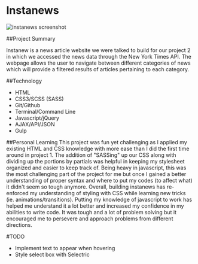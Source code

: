 # Instanews
![instanews screenshot](/images/instanews_scrnshot.png)

##Project Summary

Instanew is a news article website we were talked to build for our project 2 in which we accessed the news data through the New York Times API. The webpage allows the user to navigate between different categories of news which will provide a filtered results of articles pertaining to each category. 

##Technology
 * HTML
 * CSS3/SCSS (SASS)
 * Git/Github
 * Terminal/Command Line
 * Javascript/jQuery
 * AJAX/API/JSON
 * Gulp

 ##Personal Learning
 This project was fun yet challenging as I applied my existing HTML and CSS knowledge with more ease than I did the first time around in project 1. The addition of "SASSing" up our CSS along with dividing up the portions by partials was helpful in keeping my stylesheet organized and easier to keep track of. Being heavy in javascript, this was the most challenging part of the project for me but once I gained a better understanding of proper syntax and where to put my codes (to affect what) it didn't seem so tough anymore. Overall, building instanews has re-enforced my understanding of styling with CSS while learning new tricks (ie. animations/transitions). Putting my knowledge of javascript to work has helped me understand it a lot better and increased my confidence in my abilities to write code. It was tough and a lot of problem solving but it encouraged me to persevere and approach problems from different directions.

#TODO
 * Implement text to appear when hovering
 * Style select box with Selectric